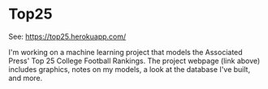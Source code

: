 # Top25
See: https://top25.herokuapp.com/

I'm working on a machine learning project that models the Associated Press' Top 25 College Football Rankings. The project webpage (link above) includes graphics, notes on my models, a look at the database I've built, and more.
